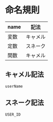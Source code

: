 # 命名規則
|name|記法   |
|----|------|
|変数|キャメル|
|定数|スネーク|
|関数|キャメル|

## キャメル記法
```userName```

## スネーク記法
```USER_ID```
